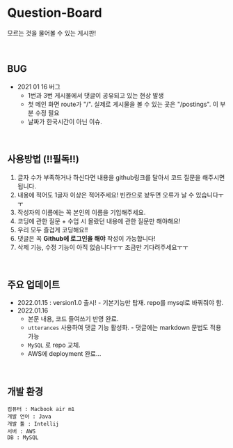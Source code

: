 # Question-Board

모르는 것을 물어볼 수 있는 게시판!

<br>

## BUG

- 2021 01 16 버그
  - 1번과 3번 게시물에서 댓글이 공유되고 있는 현상 발생 
  - 첫 메인 화면 route가 "/". 실제로 게시물을 볼 수 있는 곳은 "/postings". 이 부분 수정 필요
  - 날짜가 한국시간이 아닌 이슈.

<br>

## 사용방법 (!!필독!!)

1. 글자 수가 부족하거나 하신다면 내용을 github링크를 달아서 코드 질문을 해주시면 됩니다.
2. 내용에 적어도 1글자 이상은 적어주세요! 빈칸으로 놨두면 오류가 날 수 있습니다ㅜㅜ
3. 작성자의 이름에는 꼭 본인의 이름을 기입해주세요. 
4. 코딩에 관한 질문 + 수업 시 몰랐던 내용에 관한 질문만 해야해요!
5. 우리 모두 즐겁게 코딩해요!!
6. 댓글은 꼭 **Github에 로그인을 해야** 작성이 가능합니다!
7. 삭제 기능, 수정 기능이 아직 없습니다ㅜㅜ 조금만 기다려주세요ㅜㅜ

<br>

## 주요 업데이트

- 2022.01.15 : version1.0 출시! - 기본기능만 탑재. repo를 mysql로 바꿔줘야 함.
- 2022.01.16 
  - 본문 내용, 코드 들여쓰기 반영 완료.
  - `utterances` 사용하여 댓글 기능 활성화. - 댓글에는 markdown 문법도 적용 가능
  - `MySQL` 로 repo 교체.
  - AWS에 deployment 완료...

<br>

## 개발 환경

```console
컴퓨터 : Macbook air m1
개발 언어 : Java
개발 툴 : Intellij
서버 : AWS
DB : MySQL
```

<br>